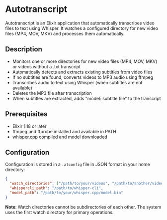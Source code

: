 # Autotranscript

Autotranscript is an Elixir application that automatically transcribes video files to text using Whisper. It watches a configured directory for new video files (MP4, MOV, MKV) and processes them automatically.

## Description

- Monitors one or more directories for new video files (MP4, MOV, MKV) or videos without a .txt transcript
- Automatically detects and extracts existing subtitles from video files
- If no subtitles are found, converts videos to MP3 audio using ffmpeg
- Transcribes audio to text using Whisper (when subtitles are not available)
- Deletes the MP3 file after transcription
- When subtitles are extracted, adds "model: subtitle file" to the transcript

## Prerequisites

- Elixir 1.18 or later
- ffmpeg and ffprobe installed and available in PATH
- [whisper.cpp](https://github.com/ggerganov/whisper.cpp) compiled and model downloaded

## Configuration

Configuration is stored in a `.atconfig` file in JSON format in your home directory:

```json
{
  "watch_directories": ["/path/to/your/videos", "/path/to/another/video/folder"],
  "whispercli_path": "/path/to/whisper-cli",
  "model_path": "/path/to/your/whisper.cpp/model.bin"
}
```

**Note**: Watch directories cannot be subdirectories of each other. The system uses the first watch directory for primary operations.